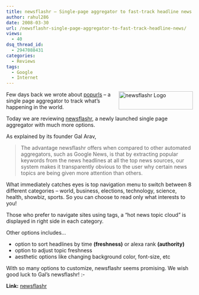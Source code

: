 ```yaml
---
title: newsflashr – Single-page aggregator to fast-track headline news!
author: rahul286
date: 2008-03-30
url: /newsflashr-single-page-aggregator-to-fast-track-headline-news/
views:
  - 40
dsq_thread_id:
  - 2947088431
categories:
  - Reviews
tags:
  - Google
  - Internet
---
```

[<img class="wp-image-53288" style="border-top-width: 0px;border-left-width: 0px;border-bottom-width: 0px;border-right-width: 0px" height="49" alt="newsflashr Logo" src="http://cdn.devilsworkshop.org/files/2008/03/image-thumb29.png" width="200" align="right" border="0" />][1]Few days back we wrote about <a href="http://www.newsflashr.com/" onclick="_gaq.push(['_trackEvent', 'outbound-article', 'http://www.newsflashr.com/', 'popurls']);" >popurls</a> &#8211; a single page aggregator to track what&#8217;s happening in the world.

Today we are reviewing <a href="http://www.newsflashr.com/" onclick="_gaq.push(['_trackEvent', 'outbound-article', 'http://www.newsflashr.com/', 'newsflashr']);" >newsflashr</a>, a newly launched single page aggregator with much more options. 

As explained by its founder Gal Arav,

> The advantage newsflashr offers when compared to other automated aggregators, such as Google News, is that by extracting popular keywords from the news headlines at all the top news sources, our system makes it transparently obvious to the user why certain news topics are being given more attention than others.

What immediately catches eyes is top navigation menu to switch between 8 different categories &#8211; world, business, elections, technology, science, health, showbiz, sports. So you can choose to read only what interests to you!

Those who prefer to navigate sites using tags, a &#8220;hot news topic cloud&#8221; is displayed in right side in each category. 

Other options includes&#8230;

  * option to sort headlines by time **(freshness)** or alexa rank **(authority)** 
  * option to adjust topic freshness 
  * aesthetic options like changing background color, font-size, etc 

With so many options to customize, newsflashr seems promising. We wish good luck to Gal&#8217;s newsflashr! <img src="http://devilsworkshop.org/wp-includes/images/smilies/simple-smile.png" alt=":-)" class="wp-smiley" style="height: 1em; max-height: 1em;" />

**Link:** <a href="http://www.newsflashr.com/" onclick="_gaq.push(['_trackEvent', 'outbound-article', 'http://www.newsflashr.com/', 'newsflashr']);" >newsflashr</a>

 [1]: http://cdn.devilsworkshop.org/files/2008/03/image62.png
